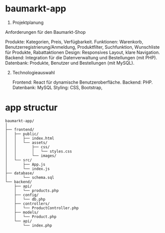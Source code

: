 # baumarkt-app

1. Projektplanung

Anforderungen für den Baumarkt-Shop

  Produkte: Kategorien, Preis, Verfügbarkeit.
  Funktionen: Warenkorb, Benutzerregistrierung/Anmeldung, Produktfilter, Suchfunktion, Wunschliste für Produkte, Rabattaktionen
  Design: Responsives Layout, klare Navigation.
  Backend: Integration für die Datenverwaltung und Bestellungen (mit PHP).
  Datenbank: Produkte, Benutzer und Bestellungen (mit MySQL).

2. Technologieauswahl

    Frontend: React für dynamische Benutzeroberfläche.
    Backend: PHP.
    Datenbank: MySQL 
    Styling: CSS, Bootstrap,

# app structur
```
baumarkt-app/
│
├── frontend/
│   ├── public/
│   │   ├── index.html
│   │   └── assets/
│   │       ├── css/
│   │       │   └── styles.css
│   │       └── images/
│   └── src/
│       ├── App.js
│       └── index.js
├── database/
│       └── schema.sql
└── backend/
    ├── api/
    │   └── products.php
    ├── config/
    │   └── db.php
    ├── controllers/
    │   └── ProductController.php
    ├── models/
    │   └── Product.php
    └── api/
        └── index.php